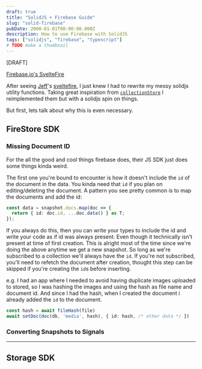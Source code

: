 ```yaml
---
draft: true
title: "SolidJS + Firebase Guide"
slug: "solid-firebase"
pubDate: 2000-01-01T00:00:00.000Z
description: How to use Firebase with SolidJS
tags: ["solidjs", "firebase", "typescript"]
# TODO make a thumbnail
---
```


[DRAFT]

[Firebase.io's SvelteFire](https://www.youtube.com/watch?v=UbOaAtHWidc&pp=ygUKc3ZlbHRlZmlyZQ==)

After seeing [Jeff](https://twitter.com/fireship_dev)'s [sveltefire](https://github.com/codediodeio/sveltefire), I just knew I had to rewrite my messy solidjs utility functions. Taking great inspiration from [`collectionStore`](https://github.com/codediodeio/sveltefire/blob/master/src/lib/stores/firestore.ts#L83C17-L128) I reimplemented them but with a solidjs spin on things.

But first, lets talk about why this is even necessary.

## FireStore SDK

### Missing Document ID

For the all the good and cool things firebase does, their JS SDK just does some things kinda weird.

The first one you're bound to encounter is how it doesn't include the `id` of the document in the data. You kinda need that `id` if you plan on editing/deleting the document. A pattern you see pretty common is to map the documents and add the id:
```ts
const data = snapshot.docs.map(doc => {
  return { id: doc.id, ...doc.data() } as T;
});
```

If you always do this, then you can write your types to include the id and write your code as if id was always present. Even though it technically isn't present at time of first creation. This is alright most of the time since we're doing the above anytime we get a new snapshot. So long as we're subscribed to a collection we'll always have the `id`. If you're not subscribed, you'll need to refetch the document after creation, thought this step can be skipped if you're creating the `id`s before inserting.

e.g. I had an app where I needed to avoid having duplicate images uploaded to stored, so I was hashing the images and using the hash as file name and document id. And since I had the hash, when I created the document i already added the `id` to the document.
```ts
const hash = await fileHash(file)
await setDoc(doc(db, 'media', hash), { id: hash, /* other data */ })
```

### Converting Snapshots to Signals

---

## Storage SDK
<!-- TODO downloadUrl stuff -->

